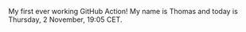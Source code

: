 My first ever working GitHub Action!
My name is Thomas and today is Thursday, 2 November, 19:05 CET. 
